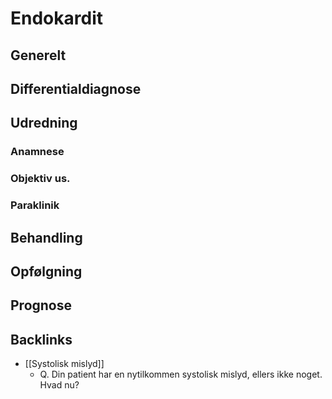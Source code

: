 # Endokardit
## Generelt


## Differentialdiagnose


## Udredning
### Anamnese

### Objektiv us.

### Paraklinik

## Behandling


## Opfølgning


## Prognose


## Backlinks
* [[Systolisk mislyd]]
	* Q. Din patient har en nytilkommen systolisk mislyd, ellers ikke noget. Hvad nu?

<!-- #anki/tag/med/Infectious #anki/deck/Medicine -->

<!-- {BearID:94DA9208-7925-474A-8995-C6D61A5FA99B-5593-000024B94717420A} -->
